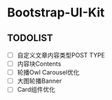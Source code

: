 # Bootstrap-UI-Kit

## TODOLIST

- [ ] 自定义文章内容类型POST TYPE
- [ ] 内容块Contents
- [ ] 轮播Owl Carousel优化
- [ ] 大图轮播Banner
- [ ] Card组件优化